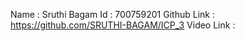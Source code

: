 Name : Sruthi Bagam
Id : 700759201
Github Link : https://github.com/SRUTHI-BAGAM/ICP_3
Video Link : 
